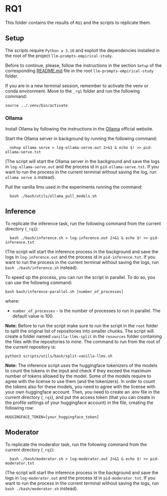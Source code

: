 # RQ1

This folder contains the results of `RQ1` and the scripts to replicate them.

## Setup

The scripts require `Python ≥ 3.10` and exploit the dependencies installed in the root of the project `llm-prompts-empirical-study`.

Before to continue, please, follow the instructions in the section `Setup` of the corresponding [README.md](../README.md) file
in the root `llm-prompts-empirical-study` folder.

If you are in a new terminal session, remember to activate the venv or conda environment. Move to the `_rq1` folder and run the following command:

```shell
source ../.venv/bin/activate
```

### Ollama

Install Ollama by following the instructions in the [Ollama](https://ollama.com/download/linux) official website.

Start the Ollama server in background by running the following command:

```shell
  nohup ollama serve > log-ollama-serve.out 2>&1 & echo $! >> pid-ollama-serve.txt
```

(The script will start the Ollama server in the background and save the logs in `log-ollama-serve.out` and the process id in `pid-ollama-serve.txt`. If you want to run the process in the current terminal without saving the log, run `ollama serve &` instead).

Pull the vanilla llms used in the experiments running the command:

```shell
  bash ./bash/utils/ollama_pull_models.sh
```

## Inference

To replicate the inference task, run the following command from the current directory (`_rq1`):

```shell
  bash ./bash/inference.sh > log-inference.out 2>&1 & echo $! >> pid-inference.txt
```

(The script will start the inference process in the background and save the logs in `log-inference.out` and the process id in `pid-inference.txt`. 
If you want to run the process in the current terminal without saving the logs, run `bash ./bash/inference.sh` instead).

To speed up the process, you can run the script in parallel. To do so, you can use the following command:

```shell
bash bash/inference-parallel.sh [number_of_processes]
```

where:

* `number_of_processes` - is the number of processes to run in parallel. The default value is 100.

**Note:** Before to run the script make sure to run the script in the `root` folder to split the original list of repositories
into smaller chunks. The script will create a folder named `vanilla-llms-split` in the `resources` folder containing the files with the
repositories to mine. The command to run from the root of the current repository is:

```shell
python3 scripts/utils/bash/split-vanilla-llms.sh
```

**Note:** The inference script uses the huggingface tokenizers of the models to count the tokens in the input and check
if they exceed the maximum number of tokens allowed by the model. Some of the models require to agree with the license
to use them (and the tokenizers). In order to count the tokens also for these models, you need to agree with the license
with your own huggingface account. Then, you need to create an .env file in the current directory (`_rq1`), and put the 
access token (that you can create in the profile settings of your huggingface account) in the file, creating the following row:

```
HUGGINGFACE_TOKEN=[your_huggingface_token]
```

## Moderator

To replicate the moderator task, run the following command from the current directory (`_rq1`):

```shell
  bash ./bash/moderator.sh > log-moderator.out 2>&1 & echo $! >> pid-moderator.txt
```

(The script will start the inference process in the background and save the logs in `log-moderator.out` and the process id in `pid-moderator.txt`.
If you want to run the process in the current terminal without saving the logs, run `bash ./bash/moderator.sh` instead).

